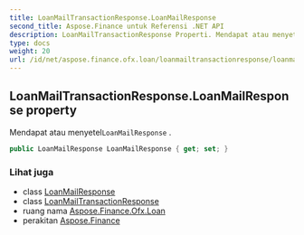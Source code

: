 ```yaml
---
title: LoanMailTransactionResponse.LoanMailResponse
second_title: Aspose.Finance untuk Referensi .NET API
description: LoanMailTransactionResponse Properti. Mendapat atau menyetelLoanMailResponse .
type: docs
weight: 20
url: /id/net/aspose.finance.ofx.loan/loanmailtransactionresponse/loanmailresponse/
---
```

## LoanMailTransactionResponse.LoanMailResponse property

Mendapat atau menyetel`LoanMailResponse` .

```csharp
public LoanMailResponse LoanMailResponse { get; set; }
```

### Lihat juga

* class [LoanMailResponse](../../loanmailresponse/)
* class [LoanMailTransactionResponse](../)
* ruang nama [Aspose.Finance.Ofx.Loan](../../loanmailtransactionresponse/)
* perakitan [Aspose.Finance](../../../)


